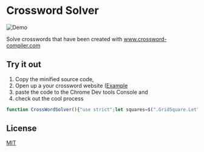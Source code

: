 # Crossword Solver

![Demo](http://i.imgur.com/aFWu4GB.gif)

Solve crosswords that have been created with www.crossword-compiler.com

## Try it out

1. Copy the minified source code,
2. Open up a your crossword website ([Example](http://v.postimees.ee/ristsona/Veebiristsonad/Veebiristsona106-14012016/Veebiristsona106-14012016.html)
3. paste the code to the Chrome Dev tools Console and
4. check out the cool process

```javascript
function CrossWordSolver(){"use strict";let squares=$(".GridSquare.Let");let alphabet="abcdefghijklmnopqrstuvwxyz".toUpperCase().split("");var a=0;var intervalId;function solve(){intervalId=setInterval(bruteForce,400)}function bruteForce(){var letter=alphabet[a];for(var i=0;i<squares.length;i+=1){bruteForceSquare($(squares[i]))}clickCheckButton();checkIfSolved()}function bruteForceSquare(square){var x=getXSignFrom(square);if(!needsFilling(square,x)){return}removeSignFrom(x);giveARightStylingFor(square);writeLetterInto(square)}function getXSignFrom(square){if(square.find("div")){return $(square.find("div")[1])}}function needsFilling(square,x){return!square.find("p span").html()||x&&x.attr("style")=="opacity: 1;"}function removeSignFrom(x){x.attr("style","opacity: 0;")}function giveARightStylingFor(square){square.find("p span").attr("style","color: black; font-weight: bolder; font-size: 35.7px; line-height: 1;");square.find("p").attr("style","width: 100%; text-align: center; font-family: sans-serif; font-weight: normal; position: absolute; margin-top: 19.9px; font-size: 1px;")}function writeLetterInto(square){square.find("p span").html(alphabet[a])}function clickCheckButton(){$(".ButtonText")[0].click()}function checkIfSolved(){if(++a>=alphabet.length){clearInterval(intervalId)}}return{solve:solve}}new CrossWordSolver().solve();
```

## License

[MIT](//github.com/ukupat/crossword-solver/blob/master/LICENSE)
